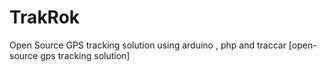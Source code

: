 # TrakRok
Open Source GPS tracking solution using arduino , php and traccar [open-source gps tracking solution]
